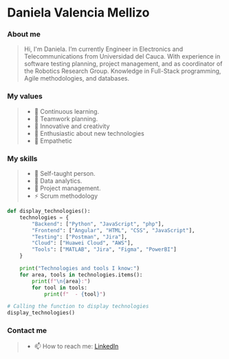 
# Daniela Valencia Mellizo

### About me
> Hi, I'm Daniela. I’m currently Engineer in Electronics and Telecommunications from Universidad del Cauca. With experience in software testing planning, project management, and as coordinator of the Robotics Research Group. Knowledge in Full-Stack programming, Agile methodologies, and databases.

### My values
> - :mechanical_arm: Continuous learning.
> - :handshake: Teamwork planning.
> - :japanese_castle: Innovative and creativity
> - :eyes: Enthusiastic about new technologies
> - :dna: Empathetic

### My skills
> - 🔭 Self-taught person.
> - 🌱 Data analytics.
> - 💬 Project management.
> - ⚡ Scrum methodology


```python
def display_technologies():
    technologies = {
        "Backend": ["Python", "JavaScript", "php"],
        "Frontend": ["Angular", "HTML", "CSS", "JavaScript"],
        "Testing": ["Postman", "Jira"],
        "Cloud": ["Huawei Cloud", "AWS"],
        "Tools": ["MATLAB", "Jira", "Figma", "PowerBI"]
    }

    print("Technologies and tools I know:")
    for area, tools in technologies.items():
        print(f"\n{area}:")
        for tool in tools:
            print(f"  - {tool}")

# Calling the function to display technologies
display_technologies()
```

### Contact me
> - 📫 How to reach me: [LinkedIn](https://www.linkedin.com/in/daniela-valencia-mellizo-1a1688232/)

